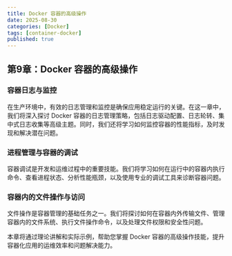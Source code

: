 ```yaml
---
title: Docker 容器的高级操作
date: 2025-08-30
categories: [Docker]
tags: [container-docker]
published: true
---
```


## 第9章：Docker 容器的高级操作

### 容器日志与监控

在生产环境中，有效的日志管理和监控是确保应用稳定运行的关键。在这一章中，我们将深入探讨 Docker 容器的日志管理策略，包括日志驱动配置、日志轮转、集中式日志收集等高级主题。同时，我们还将学习如何监控容器的性能指标，及时发现和解决潜在问题。

### 进程管理与容器的调试

容器调试是开发和运维过程中的重要技能。我们将学习如何在运行中的容器内执行命令、查看进程状态、分析性能瓶颈，以及使用专业的调试工具来诊断容器问题。

### 容器内的文件操作与访问

文件操作是容器管理的基础任务之一。我们将探讨如何在容器内外传输文件、管理容器内的文件系统、执行文件操作命令，以及处理文件权限和安全性问题。

本章将通过理论讲解和实际示例，帮助您掌握 Docker 容器的高级操作技能，提升容器化应用的运维效率和问题解决能力。